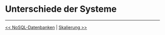 # Unterschiede der Systeme



***

[<< NoSQL-Datenbanken](NoSQL-Datenbanken.md) | [Skalierung >>](Skalierung.md)